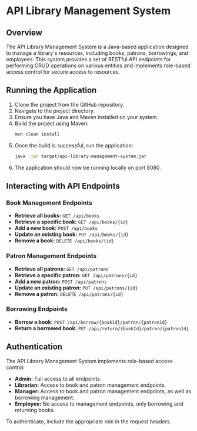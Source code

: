 # API Library Management System

## Overview

The API Library Management System is a Java-based application designed to manage a library's resources, including books, patrons, borrowings, and employees. This system provides a set of RESTful API endpoints for performing CRUD operations on various entities and implements role-based access control for secure access to resources.

## Running the Application

1. Clone the project from the GitHub repository.
2. Navigate to the project directory.
3. Ensure you have Java and Maven installed on your system.
4. Build the project using Maven:
    ```bash
    mvn clean install
    ```
5. Once the build is successful, run the application:
    ```bash
    java -jar target/api-library-management-system.jar
    ```
6. The application should now be running locally on port 8080.

## Interacting with API Endpoints

### Book Management Endpoints

- **Retrieve all books:** `GET /api/books`
- **Retrieve a specific book:** `GET /api/books/{id}`
- **Add a new book:** `POST /api/books`
- **Update an existing book:** `PUT /api/books/{id}`
- **Remove a book:** `DELETE /api/books/{id}`

### Patron Management Endpoints

- **Retrieve all patrons:** `GET /api/patrons`
- **Retrieve a specific patron:** `GET /api/patrons/{id}`
- **Add a new patron:** `POST /api/patrons`
- **Update an existing patron:** `PUT /api/patrons/{id}`
- **Remove a patron:** `DELETE /api/patrons/{id}`

### Borrowing Endpoints

- **Borrow a book:** `POST /api/borrow/{bookId}/patron/{patronId}`
- **Return a borrowed book:** `PUT /api/return/{bookId}/patron/{patronId}`

## Authentication

The API Library Management System implements role-based access control:
- **Admin:** Full access to all endpoints.
- **Librarian:** Access to book and patron management endpoints.
- **Manager:** Access to book and patron management endpoints, as well as borrowing management.
- **Employee:** No access to management endpoints, only borrowing and returning books.

To authenticate, include the appropriate role in the request headers.
